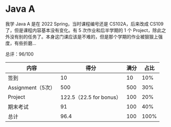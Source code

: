 # Java A

我学 Java A 是在 2022 Spring，当时课程编号还是 CS102A，后来改成 CS109 了，但是课程内容基本没有变化。有 5 次作业和后半学期的 1 个 Project，除此之外没有别的任务了。本身这门课应该是不难的，但是那个学期的作业被狠狠上强度，有些折磨…

总评：96/100

| 内容              | 得分                    | 满分 | 占比 |
| ----------------- | ----------------------- | ---- | ---- |
| 签到              | 10                      | 10   | 10%  |
| Assignment（5次） | 500                     | 500  | 30%  |
| Project           | 122.5（22.5 for bonus） | 100  | 20%  |
| 期末考试          | 91                      | 100  | 40%  |
| 总计              | 96.4                    | 100  | 100% |

